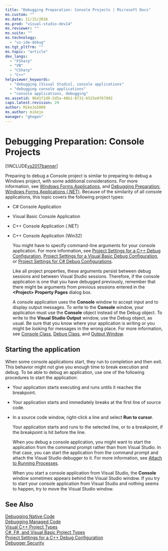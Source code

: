 ```yaml
---
title: "Debugging Preparation: Console Projects | Microsoft Docs"
ms.custom: ""
ms.date: 11/15/2016
ms.prod: "visual-studio-dev14"
ms.reviewer: ""
ms.suite: ""
ms.technology: 
  - "vs-ide-debug"
ms.tgt_pltfrm: ""
ms.topic: "article"
dev_langs: 
  - "FSharp"
  - "VB"
  - "CSharp"
  - "C++"
helpviewer_keywords: 
  - "debugging [Visual Studio], console applications"
  - "debugging console applications"
  - "console applications, debugging"
ms.assetid: 9641f1d9-2d5a-48b1-8731-6525e8f67892
caps.latest.revision: 29
author: MikeJo5000
ms.author: mikejo
manager: "ghogen"
---
```

# Debugging Preparation: Console Projects
[!INCLUDE[vs2017banner](../includes/vs2017banner.md)]

Preparing to debug a Console project is similar to preparing to debug a Windows project, with some additional considerations. For more information, see [Windows Forms Applications](../debugger/debugging-preparation-windows-forms-applications.md), and [Debugging Preparation: Windows Forms Applications (.NET)](http://msdn.microsoft.com/a8bc54de-41a3-464d-9a12-db9bdcbc1ad5). Because of the similarity of all console applications, this topic covers the following project types:  
  
- C# Console Application  
  
- Visual Basic Console Application  
  
- C++ Console Application (.NET)  
  
- C++ Console Application (Win32)  
  
  You might have to specify command-line arguments for your console application. For more information, see [Project Settings for a C++ Debug Configuration](../debugger/project-settings-for-a-cpp-debug-configuration.md), [Project Settings for a Visual Basic Debug Configuration](../debugger/project-settings-for-a-visual-basic-debug-configuration.md), or [Project Settings for  C# Debug Configurations](../debugger/project-settings-for-csharp-debug-configurations.md).  
  
  Like all project properties, these arguments persist between debug sessions and between  Visual Studio sessions. Therefore, if the console application is one that you have debugged previously, remember that there might be arguments from previous sessions entered in the **\<Project> Property Pages** dialog box.  
  
  A console application uses the **Console** window to accept input and to display output messages. To write to the **Console** window, your application must use the **Console** object instead of the Debug object. To write to the **Visual Studio Output** window, use the Debug object, as usual. Be sure that you know where your application is writing or you might be looking for messages in the wrong place. For more information, see [Console Class](https://msdn.microsoft.com/library/system.console.aspx), [Debug Class](https://msdn.microsoft.com/library/system.diagnostics.debug.aspx), and [Output Window](../ide/reference/output-window.md).  
  
## Starting the application  
 When some console applications start, they run to completion and then exit. This behavior might not give you enough time to break execution and debug. To be able to debug an application, use one of the following procedures to start the application:  
  
- Your application starts executing and runs untils it reaches the breakpoint.  
  
- Your application starts and immediately breaks at the first line of source code.  
  
- In a source code window, right-click a line and select **Run to cursor**.  
  
   Your application starts and runs to the selected line, or to a breakpoint, if the breakpoint is hit before the line.  
  
  When you debug a console application, you might want to start the application from the command prompt rather than from Visual Studio. In that case, you can start the application from the command prompt and attach the Visual Studio debugger to it. For more information, see [Attach to Running Processes](../debugger/attach-to-running-processes-with-the-visual-studio-debugger.md).  
  
  When you start a console application from Visual Studio, the **Console** window sometimes appears behind the Visual Studio window. If you try to start your console application from Visual Studio and nothing seems to happen, try to move the Visual Studio window.  
  
## See Also  
 [Debugging Native Code](../debugger/debugging-native-code.md)   
 [Debugging Managed Code](../debugger/debugging-managed-code.md)   
 [Visual C++ Project Types](../debugger/debugging-preparation-visual-cpp-project-types.md)   
 [C#, F#, and Visual Basic Project Types](../debugger/debugging-preparation-csharp-f-hash-and-visual-basic-project-types.md)   
 [Project Settings for a C++ Debug Configuration](../debugger/project-settings-for-a-cpp-debug-configuration.md)   
 [Debugger Security](../debugger/debugger-security.md)
